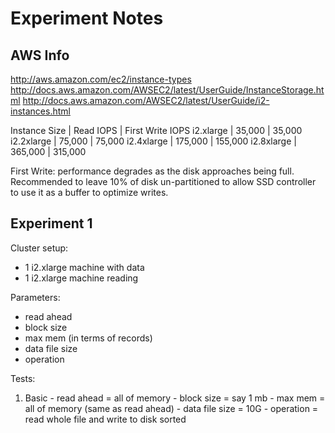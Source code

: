# Experiment Notes

## AWS Info

http://aws.amazon.com/ec2/instance-types
http://docs.aws.amazon.com/AWSEC2/latest/UserGuide/InstanceStorage.html
http://docs.aws.amazon.com/AWSEC2/latest/UserGuide/i2-instances.html

Instance Size | Read IOPS | First Write IOPS
i2.xlarge     |  35,000   |  35,000
i2.2xlarge    |  75,000   |  75,000
i2.4xlarge    | 175,000   | 155,000
i2.8xlarge    | 365,000   | 315,000

First Write: performance degrades as the disk approaches being full.
Recommended to leave 10% of disk un-partitioned to allow SSD controller to use
it as a buffer to optimize writes.

## Experiment 1

Cluster setup:
  - 1 i2.xlarge machine with data
  - 1 i2.xlarge machine reading

Parameters:
  - read ahead
  - block size
  - max mem (in terms of records)
  - data file size
  - operation

Tests:
  1) Basic
    - read ahead = all of memory
    - block size = say 1 mb
    - max mem = all of memory (same as read ahead)
    - data file size = 10G
    - operation = read whole file and write to disk sorted

